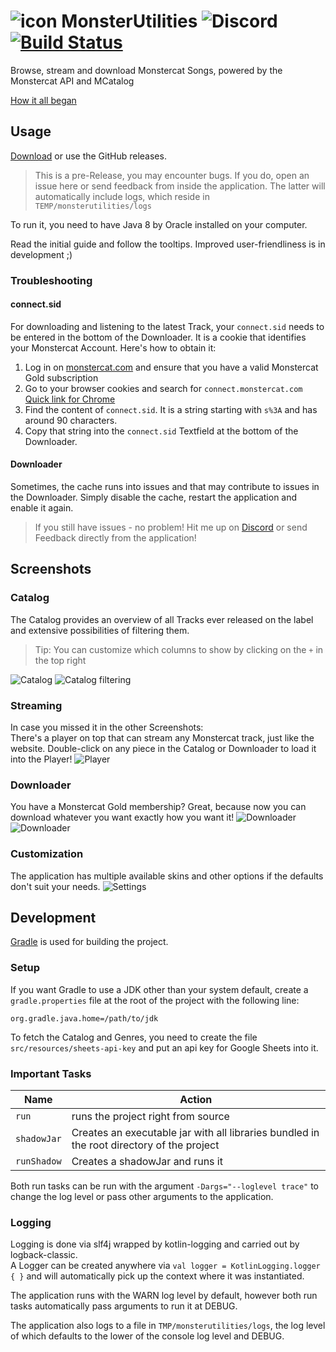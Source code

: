 # ![icon](assets/favicon.png) MonsterUtilities ![Discord](https://img.shields.io/discord/417314230681993226.svg?logo=discord) [![Build Status](https://semaphoreci.com/api/v1/xerus2000/monsterutilities/branches/master/shields_badge.svg)](https://semaphoreci.com/xerus2000/monsterutilities)

Browse, stream and download Monstercat Songs, powered by the Monstercat API and MCatalog

[How it all began](assets/Story.md)

## Usage

[Download](http://monsterutilities.bplaced.net/downloads?download) or use the GitHub releases.

> This is a pre-Release, you may encounter bugs. 
If you do, open an issue here or send feedback from inside the application. 
The latter will automatically include logs, which reside in `TEMP/monsterutilities/logs`

To run it, you need to have Java 8 by Oracle installed on your computer.

Read the initial guide and follow the tooltips. 
Improved user-friendliness is in development ;)

### Troubleshooting

#### connect.sid

For downloading and listening to the latest Track, your `connect.sid` 
needs to be entered in the bottom of the Downloader. It is a cookie that
identifies your Monstercat Account. Here's how to obtain it:

1) Log in on [monstercat.com](https://monstercat.com) and ensure that you have a valid Monstercat Gold subscription
2) Go to your browser cookies and search for `connect.monstercat.com`  
   [Quick link for Chrome](chrome://settings/cookies/detail?site=connect.monstercat.com)
3) Find the content of `connect.sid`. It is a string starting with `s%3A` and has around 90 characters.
4) Copy that string into the `connect.sid` Textfield at the bottom of the Downloader.

#### Downloader

Sometimes, the cache runs into issues and that may contribute to issues in the Downloader.
Simply disable the cache, restart the application and enable it again.

> If you still have issues - no problem! 
> Hit me up on [Discord](https://discord.gg/ZEusvHS) or send Feedback directly from the application!

## Screenshots

### Catalog

The Catalog provides an overview of all Tracks ever released on the label and 
extensive possibilities of filtering them.
> Tip: You can customize which columns to show by clicking on the `+` in the top right

![Catalog](assets/screenshots/catalog.png)
![Catalog filtering](assets/screenshots/filtering.png)

### Streaming

In case you missed it in the other Screenshots:  
There's a player on top that can stream any Monstercat track, just like the website. 
Double-click on any piece in the Catalog or Downloader to load it into the Player!
![Player](assets/screenshots/player.png)

### Downloader

You have a Monstercat Gold membership? Great, because now you can download whatever you want exactly how you want it!
![Downloader](assets/screenshots/downloader.png)
![Downloader](assets/screenshots/downloading.png)

### Customization

The application has multiple available skins and other options if the defaults don't suit your needs.
![Settings](assets/screenshots/settings.png)

## Development 

[Gradle](https://gradle.org/) is used for building the project.

### Setup

If you want Gradle to use a JDK other than your system default, 
create a `gradle.properties` file at the root of the project
with the following line: 
```
org.gradle.java.home=/path/to/jdk
```

To fetch the Catalog and Genres, you need to create the file `src/resources/sheets-api-key` 
and put an api key for Google Sheets into it.


### Important Tasks
 Name        | Action
 ---         | ---
 `run`       | runs the project right from source
 `shadowJar` | Creates an executable jar with all libraries bundled in the root directory of the project
 `runShadow` | Creates a shadowJar and runs it

Both run tasks can be run with the argument `-Dargs="--loglevel trace"`
to change the log level or pass other arguments to the application.

### Logging

Logging is done via slf4j wrapped by kotlin-logging and carried out by logback-classic.  
A Logger can be created anywhere via `val logger = KotlinLogging.logger { }`
and will automatically pick up the context where it was instantiated.

The application runs with the WARN log level by default, however both run tasks
automatically pass arguments to run it at DEBUG.

The application also logs to a file in `TMP/monsterutilities/logs`, 
the log level of which defaults to the lower of the console log level and DEBUG.